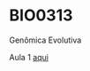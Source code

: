 # BIO0313
Genômica Evolutiva


Aula 1 [aqui](https://github.com/diogomeyer/BIO0313/blob/master/aula1.html)
